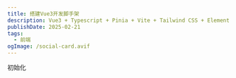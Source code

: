 ```yaml
---
title: 搭建Vue3开发脚手架
description: Vue3 + Typescript + Pinia + Vite + Tailwind CSS + Element Plus
publishDate: 2025-02-21
tags:
  - 前端
ogImage: /social-card.avif
---
```

初始化
